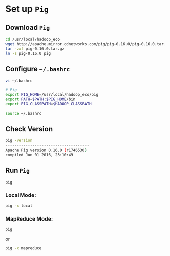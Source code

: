 # Set up ```Pig```

## Download ```Pig```

```sh
cd /usr/local/hadoop_eco
wget http://apache.mirror.cdnetworks.com/pig/pig-0.16.0/pig-0.16.0.tar.gz
tar -zxf pig-0.16.0.tar.gz
ln -s pig-0.16.0 pig
```


## Configure ```~/.bashrc```

```sh
vi ~/.bashrc
```
```sh
# Pig
export PIG_HOME=/usr/local/hadoop_eco/pig
export PATH=$PATH:$PIG_HOME/bin
export PIG_CLASSPATH=$HADOOP_CLASSPATH

```
```sh
source ~/.bashrc
```

## Check Version

```sh
pig -version
-------------------------------------
Apache Pig version 0.16.0 (r1746530) 
compiled Jun 01 2016, 23:10:49

```

## Run ```Pig```

```sh
pig
```

### Local Mode:
```sh
pig -x local
```

### MapReduce Mode:
```sh
pig
```
or 
```sh
pig -x mapreduce
```


